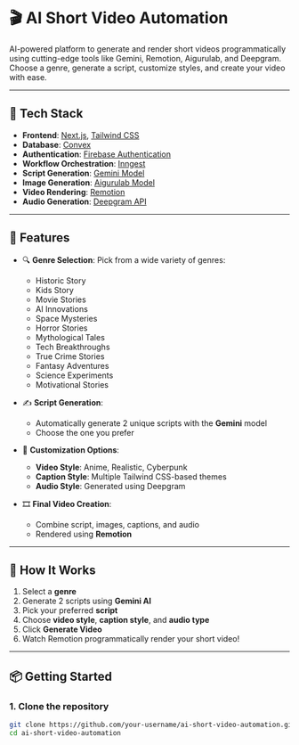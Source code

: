 # 🎬 AI Short Video Automation

AI-powered platform to generate and render short videos programmatically using cutting-edge tools like Gemini, Remotion, Aigurulab, and Deepgram. Choose a genre, generate a script, customize styles, and create your video with ease.

---

## 🚀 Tech Stack

- **Frontend**: [Next.js](https://nextjs.org/), [Tailwind CSS](https://tailwindcss.com/)
- **Database**: [Convex](https://www.convex.dev/)
- **Authentication**: [Firebase Authentication](https://firebase.google.com/products/auth)
- **Workflow Orchestration**: [Inngest](https://www.inngest.com/)
- **Script Generation**: [Gemini Model](https://deepmind.google/technologies/gemini/)
- **Image Generation**: [Aigurulab Model](https://www.aigurulabs.ai/)
- **Video Rendering**: [Remotion](https://www.remotion.dev/)
- **Audio Generation**: [Deepgram API](https://www.deepgram.com/)

---

## 🎥 Features

- 🔍 **Genre Selection**: Pick from a wide variety of genres:
  - Historic Story
  - Kids Story
  - Movie Stories
  - AI Innovations
  - Space Mysteries
  - Horror Stories
  - Mythological Tales
  - Tech Breakthroughs
  - True Crime Stories
  - Fantasy Adventures
  - Science Experiments
  - Motivational Stories

- ✍️ **Script Generation**:
  - Automatically generate 2 unique scripts with the **Gemini** model
  - Choose the one you prefer

- 🎨 **Customization Options**:
  - **Video Style**: Anime, Realistic, Cyberpunk
  - **Caption Style**: Multiple Tailwind CSS-based themes
  - **Audio Style**: Generated using Deepgram

- 🎞 **Final Video Creation**:
  - Combine script, images, captions, and audio
  - Rendered using **Remotion**

---

## 🧠 How It Works

1. Select a **genre**
2. Generate 2 scripts using **Gemini AI**
3. Pick your preferred **script**
4. Choose **video style**, **caption style**, and **audio type**
5. Click **Generate Video**
6. Watch Remotion programmatically render your short video!

---

## 📦 Getting Started

### 1. Clone the repository

```bash
git clone https://github.com/your-username/ai-short-video-automation.git
cd ai-short-video-automation
